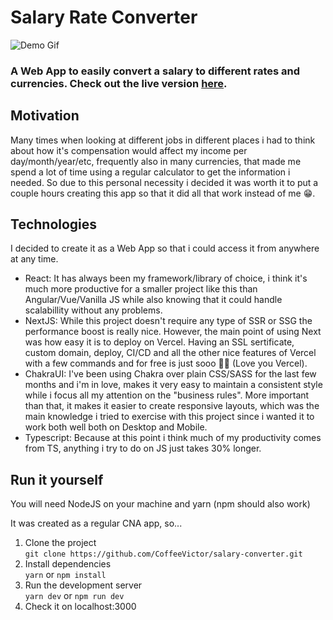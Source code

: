 # Salary Rate Converter

![Demo Gif](docs/assets/demo-gif.gif)

### A Web App to easily convert a salary to different rates and currencies. Check out the live version [here](https://salary-rate-converter.vercel.app/).

## Motivation

Many times when looking at different jobs in different places i had to think about how it's compensation would affect my income per day/month/year/etc, frequently also in many currencies, that made me spend a lot of time using a regular calculator to get the information i needed. So due to this personal necessity i decided it was worth it to put a couple hours creating this app so that it did all that work instead of me 😁.

## Technologies

I decided to create it as a Web App so that i could access it from anywhere at any time.

- React: It has always been my framework/library of choice, i think it's much more productive for a smaller project like this than Angular/Vue/Vanilla JS while also knowing that it could handle scalabillity without any problems.
- NextJS: While this project doesn't require any type of SSR or SSG the performance boost is really nice. However, the main point of using Next was how easy it is to deploy on Vercel. Having an SSL sertificate, custom domain, deploy, CI/CD and all the other nice features of Vercel with a few commands and for free is just sooo 💖💖 (Love you Vercel).
- ChakraUI: I've been using Chakra over plain CSS/SASS for the last few months and i'm in love, makes it very easy to maintain a consistent style while i focus all my attention on the "business rules". More important than that, it makes it easier to create responsive layouts, which was the main knowledge i tried to exercise with this project since i wanted it to work both well both on Desktop and Mobile.
- Typescript: Because at this point i think much of my productivity comes from TS, anything i try to do on JS just takes 30% longer.

## Run it yourself

You will need NodeJS on your machine and yarn (npm should also work)  

It was created as a regular CNA app, so...

1. Clone the project  
``git clone https://github.com/CoffeeVictor/salary-converter.git``
2. Install dependencies  
   ``yarn`` or ``npm install``
3. Run the development server  
   ``yarn dev`` or ``npm run dev``
4. Check it on localhost:3000